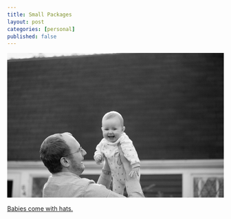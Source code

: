 ```yaml
--- 
title: Small Packages
layout: post
categories: [personal]
published: false
---
```

<div class="flickr-frame"><a href="http://www.flickr.com/photos/downtree/6071223137/"><img src="/images/mike_and_molly.png" class="flickr-photo" /></a>
</div>

<a href="http://www.youtube.com/watch?v=Uk8akSWz2xc">Babies come with hats.</a>